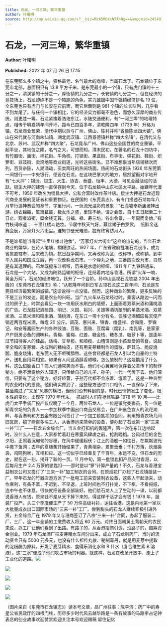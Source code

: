 ```yaml
---
title: 石龙，一河三埠，繁华重镇
author: 叶曙明
source: http://mp.weixin.qq.com/s?__biz=MzA5MDkxNTA4Ng==&amp;mid=2454912478&amp;idx=1&amp;sn=ca5a73e1cac0293f0a250401b6b53f72&amp;chksm=87a235bfb0d5bca946c9913d932e339c6e0723545079e445802c838bc5c614da9ba0e6e32e1e#rd
---
```


# 石龙，一河三埠，繁华重镇

**Author:** 叶曙明

**Published:** 2022 年 07 月 26 日 17:15

在东莞那么多个镇之中，资格最老、名气最大的商埠，当属石龙了。石龙镇位于东莞市北部，总面积只有 13.8 平方千米，是东莞最小的一个镇，只有虎门镇的十三分之一，清溪镇的十分之一，厚街镇的九分之一，长安镇的七分之一，但在经济的竞技场上，石龙却绝不是一个陪跑的角色，实力雄踞中国千强镇经济排名 19 位，全东莞也只有虎门与长安在它前面，而它后面则是 981 个镇的长长队列，几乎看不到龙尾了。与任何一个镇相比，它的经济实力都毫不逊色，而悠久深厚的商业传统，则更胜一筹。石龙紧挨着浩浩东江，水陆交通便利，有“一河三埠”的地理特点，相传于明嘉靖年间开圩，距今已四百多年，清乾隆四年（1739 年）升格为镇。石龙商业繁荣，清代中期以后与广州、佛山、陈村并称“省佛陈龙四大镇”。佛山在宋代就与河南朱仙镇、湖北武汉镇、江西景德镇并称“四大名镇”，在清代又与北京、苏州、武汉并称“四大聚”。石龙竟与广州、佛山这些全国性的商业重镇，平起平坐，其地位之隆，名气之大，可想而知。清末民初，在著名的石龙十四坊中，有竹器街、面街、棉花街、牛角梳、打锁街、果盒街、布亭街、弹花街、鞋街、织箩街、豆豉街、卖鸡地等商业街道，光听这些街名，已不难想象当年店铺鳞次而列，百货杂陈，人潮涌动，买卖两旺的热闹场面。热闹的石龙街头 1926 年东莞第一间银行——中央银行，便设在石龙。在这块巴掌大的地方，居然望衡对宇地开有“七大押”：锦沅、锟生、大生、协吉、泰盛、恒丰、大德，可见金融活动的活跃。锟生大押的建筑一直保存到今天，位于石龙镇中山东社区太平路，始建年代漫不可考，1950 年改名为锟昌大押，公私合营时改作茶叶店。锟生大押是石龙近现代商业发展的见证者和重要物证。在民国的《东莞县志》，有专门描述石龙每年八月举行游神赛会的章节，字里行间，一派流光溢彩的景象：“石龙墟奉新庙诸神出游。绣衣锦繖，笙箫钲鼓，极女乐之盛，里馀不绝，谓之会景，自十五日起至二十日止。观者溢衢，糜金钱无算。分福、禄、寿三坊，各出会景，一年周而复始。”有竹枝词咏道：  十里红楼斗艳妆。节届中秋天气好，藕丝裙子白罗裳。  纸醉金迷赛会辰，万家灯火六街尘。谁知邻壁光难借，独有终宵纺月人。

不是谁都能当得起“十里红楼斗艳妆”，“万家灯火六街尘”这样的诗句的，当年石龙商业的繁华，在诗人笔端，栩栩欲活。1927 年，广东省政府批准石龙设市，成为省属直辖市，后来改为镇。抗日战争期间，又再改称为区，改称市，改称镇。到中华人民共和国成立后，再一次改称龙石市。一个弹丸之地，三番四次改为市，自然是有其道理的。石龙既扼东江咽喉，历来是水运的枢纽，1911 年广九铁路通车，石龙是一个大站，又成为陆路运输的枢纽，连结着内地与香港。所谓“火车一响，黄金万两”，石龙的经济地位，跃升了一个台阶。孙中山巡视石龙铁路 2004 年出版的《东莞市石龙镇志》称：“从乾隆年间到日军占领石龙这二百年间，石龙是东莞县经济最繁荣的城镇。”这话说得一点没错。然而，这种商业的繁荣，更多反映的不是工业的发达，而是农业的兴旺。当广九火车从石龙经过时，乘客从路边一闪而过的房子上，时常会看见一块一块用灰水刷白的墙壁，上面画着双蒸米酒和蒲桃酒的广告。石龙胜记酒醋园、明记、义园、裕兴、关雄等酒坊酿制的单蒸米酒、双蒸米酒、三蒸米酒和糯米酒、蒲桃酒，在东江一带十分有名，仅胜记酒醋园每天便产销近两百埕米酒，每埕 20 公斤。调茂、惠兴来、锦香、维盛祥、合和隆、罗锦记、和安等酱园生产的各种豉油、豆豉、面豉、豆腐霉（腐乳）、南乳等，是家家户户厨房必备的调味料。青梅、蜜梅、红姜、糖金桔、糖冬瓜、糖萝卜等，是逢年过节招待客人的佳品。话梅、甘草榄、和顺榄、山楂饼则是小孩至爱的零食。说起李全和的麦芽糖、永成利的糖柚皮，还有用麦芽糖制作的蛋散、萨其马、脆皮烧鹅、脆皮烧猪，老东莞人无不咂嘴舔唇。这些曾经都是石龙人引以为自豪的土特产，送礼自用两相宜。如果有人问这酒醇香顺喉，怎么酿制的？这烧鹅用了什么料，这么甜脆香口？商人们通常笑而不答。他们小心翼翼地保存着父辈传下的制作秘方，绝不泄露给外人知道，只传给自己的儿子、孙子，一代一代传下去。他们深信，只要有了这个秘方，好好经营，子孙万代都不会冻着、饿着了。这是一种典型的农业时代的思维。他们确实做到了，这些秘方通过口口相传，一直保存了下来，甚至熬过了“文革”风暴的横扫，但他们没有料到的是，时代已悄悄发生了变化。根本性的变化，出现在 1970 年代末。  抗战时人们在抢修铁路 1978 年 10 月——比虎门太平手袋厂投产仅仅晚了一个月，两位石龙人，一位是镇党委委员，另一位是知青农场的负责人——参加秋季中国出口商品交易会，在广州景色宜人的流花湖畔，与香港利和方五金有限公司签订了一个加工锁匙扣的合同。利用知青农场几间旧瓦房，招了两百多名工人，从香港运来简单的设备，便办起了石龙第一家“三来一补”工厂——石龙五金综合厂。当五金打扣机的轰隆声，第一次在东江边响起时，没什么人在意，大家都忙着赶在寒露风肆虐之前，抢割晚稻。台风过后的金色夕阳，正照着沉甸甸的谷穗，在风中缓缓起伏；江上的渔船一如往日，在粼粼波光中撒下鱼网；去年的夏植蕉开始结果了，青黄相杂，累累垂垂；千村万落，炊烟袅袅，鸡鸣狗吠，互相和应。这一切似乎已经重复了千百年，永远不变，但石龙的历史，就在这一刻，揭开了新的一页。11 月中旬，第一批锁匙扣产品交付香港，以后每月生产 2.4 万箩的锁匙扣——那时是以“箩”计算产量的！不久，石龙与香港宝益制衣公司又签订了“三来一补”加工制衣的合同，在原烟花厂办起了石龙镇服装一厂。早年石龙的竹器店港方派了一批电工前来安装制衣设备，这些人干起活来，动作麻利，有条不紊，不迟到、不早退，上班时间也不打扑克，不下棋，不看报纸，连中午也不休息，很快就把设备全部装好。他们给石龙人上了生动的一课，以前都说香港人有钱，原来钱不是从天下掉下来的，得这样干活才会有钱！1979 年，服装厂投产。头三个季度便生产了 50 万件高级衬衫，运往香港。这是内地第一家以大批量成衣出口国际市场的“三来一补”工厂。尝到甜头的石龙人继续积极引进外资，五金综合厂在 1979 年又与港商签订了八宗“三来一补”合同，办起了服装二厂、三厂。这一年全镇的工缴费收入将近 60 万元。对终日面朝黄土背朝天的农民来说，办工厂让他们看到了出路。有路子的，从香港招商引资，没路子的，自筹资金创业。1979 年石龙酒厂把麦芽精水车间分出来，成立了石龙制药厂，当时的流动资金只有 5000 元多元，也没有什么祖传丸散、秘制膏丹，就是用麦芽中提取的淀粉酶为原料，开发了麦芽精水、食得乐消化水和 B 什水（复合维生素 B 溶液）。这“三水”便成了他们攻占市场的利器。就这样，石龙在改革开放中，走上了工业化的道路。![](https://mmbiz.qpic.cn/mmbiz_jpg/PJWG74pLsMYNicib0vCx01icT2RchMxUnP5mwNmVibTdymibXyciaSwZckegjaPEq6ueu04apI6y6qO2946j6shGVjow/640)

![](https://mmbiz.qpic.cn/mmbiz_png/Ljib4So7yuWgicN481ZkibbZd2QwWUmFfjkOrFxpBshzty8TS9YIqzBQ1KKa2uhibmPVd3RMfefwO29OvDAO3VWfsw/640?wx_fmt=png)

![](https://mmbiz.qpic.cn/mmbiz_jpg/PJWG74pLsMYNicib0vCx01icT2RchMxUnP5pQu7NMibNz1KGHJJ4Z4WlPFIeSk3p8ofegkaJ2txHvW4K727xT9Vtiag/640)

![](https://mmbiz.qpic.cn/mmbiz_jpg/PJWG74pLsMYNicib0vCx01icT2RchMxUnP5b48fd15QVeNad0YRg76hzWo5pCn6rG4GRu5tksecxMOqnOKEibTdJdA/640)

![](https://mmbiz.qpic.cn/mmbiz_jpg/PJWG74pLsMYNicib0vCx01icT2RchMxUnP50EH7iaRjFx1tWsXvp0y7fVXiaKNlvMHUfTvJDdjgZLdN6VhULrqLicGibQ/640)

（图片来自《东莞市石龙镇志》）读本号文章，品广州往事：陈李济：药厂中的寿星公省民政厅的四根门柱，历尽多少时代风云越华路是一条有故事的马路李占记钟表店的创业故事欢迎赞赏欢迎关注本号欢迎赐稿 留住记忆
